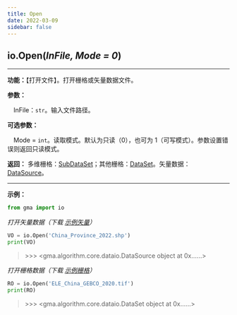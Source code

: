 ```yaml
---
title: Open
date: 2022-03-09
sidebar: false
---
```


## io.**Open**(*InFile, Mode = 0*)

---

**功能：**【打开文件】。打开栅格或矢量数据文件。

**参数：**

&emsp;InFile：`str`。输入文件路径。

**可选参数：**

&emsp;Mode = `int`。读取模式。默认为只读（0），也可为 1（可写模式）。参数设置错误则返回只读模式。

**返回：** 多维栅格：[SubDataSet](SubDataSet.html)；其他栅格：[DataSet](DataSet.html)。矢量数据：[DataSource](DataSource.html)。

---

**示例：**
```python
from gma import io
```
*打开矢量数据（下载 [示例矢量](/Open/China_Province_2022.7z)）*

```python
VO = io.Open('China_Province_2022.shp')
print(VO)
```
> \>>> <gma.algorithm.core.dataio.DataSource object at 0x......>

*打开栅格数据（下载 [示例栅格](/Open/ELE_China_GEBCO_2020.tif)）*

```python
RO = io.Open('ELE_China_GEBCO_2020.tif')
print(RO)
```
> \>>> <gma.algorithm.core.dataio.DataSet object at 0x......>




